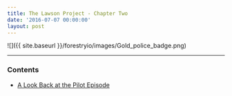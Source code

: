 ```yaml
---
title: The Lawson Project - Chapter Two
date: '2016-07-07 00:00:00'
layout: post
---
```

![]({{ site.baseurl }}/forestryio/images/Gold_police_badge.png)

* * *

### Contents

* [A Look Back at the Pilot Episode](https://midmichonline.quip.com/PmxVAcUHUx1o)

